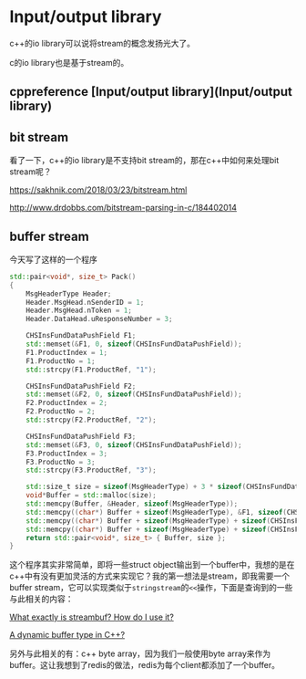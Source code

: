 # Input/output library



c++的io library可以说将stream的概念发扬光大了。

c的io library也是基于stream的。



## cppreference [Input/output library](Input/output library)





## bit stream

看了一下，c++的io library是不支持bit stream的，那在c++中如何来处理bit stream呢？

https://sakhnik.com/2018/03/23/bitstream.html

http://www.drdobbs.com/bitstream-parsing-in-c/184402014



## buffer stream

今天写了这样的一个程序

```c++
std::pair<void*, size_t> Pack()
{
	MsgHeaderType Header;
	Header.MsgHead.nSenderID = 1;
	Header.MsgHead.nToken = 1;
	Header.DataHead.uResponseNumber = 3;

	CHSInsFundDataPushField F1;
	std::memset(&F1, 0, sizeof(CHSInsFundDataPushField));
	F1.ProductIndex = 1;
	F1.ProductNo = 1;
	std::strcpy(F1.ProductRef, "1");

	CHSInsFundDataPushField F2;
	std::memset(&F2, 0, sizeof(CHSInsFundDataPushField));
	F2.ProductIndex = 2;
	F2.ProductNo = 2;
	std::strcpy(F2.ProductRef, "2");

	CHSInsFundDataPushField F3;
	std::memset(&F3, 0, sizeof(CHSInsFundDataPushField));
	F3.ProductIndex = 3;
	F3.ProductNo = 3;
	std::strcpy(F3.ProductRef, "3");

	std::size_t size = sizeof(MsgHeaderType) + 3 * sizeof(CHSInsFundDataPushField);
	void*Buffer = std::malloc(size);
	std::memcpy(Buffer, &Header, sizeof(MsgHeaderType));
	std::memcpy((char*) Buffer + sizeof(MsgHeaderType), &F1, sizeof(CHSInsFundDataPushField));
	std::memcpy((char*) Buffer + sizeof(MsgHeaderType) + sizeof(CHSInsFundDataPushField), &F2, sizeof(CHSInsFundDataPushField));
	std::memcpy((char*) Buffer + sizeof(MsgHeaderType) + sizeof(CHSInsFundDataPushField) * 2, &F3, sizeof(CHSInsFundDataPushField));
	return std::pair<void*, size_t> { Buffer, size };
}
```

这个程序其实非常简单，即将一些struct object输出到一个buffer中，我想的是在c++中有没有更加灵活的方式来实现它？我的第一想法是stream，即我需要一个buffer stream，它可以实现类似于`stringstream`的`<<`操作，下面是查询到的一些与此相关的内容：

[What exactly is streambuf? How do I use it?](https://stackoverflow.com/questions/8116541/what-exactly-is-streambuf-how-do-i-use-it)

[A dynamic buffer type in C++?](https://stackoverflow.com/questions/1874354/a-dynamic-buffer-type-in-c)

另外与此相关的有：c++ byte array，因为我们一般使用byte array来作为buffer。这让我想到了redis的做法，redis为每个client都添加了一个buffer。